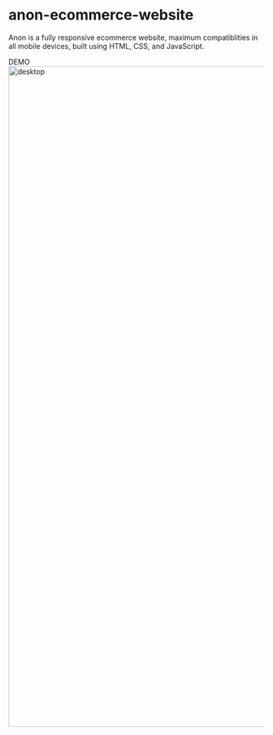 # anon-ecommerce-website
Anon is a fully responsive ecommerce website, maximum compatiblities in all mobile devices, built using HTML, CSS, and JavaScript.

DEMO
<img width="1300" height="1300" alt="desktop" src="https://github.com/user-attachments/assets/88a1fba0-db6b-46c9-8e4d-d8a819b8eac9" />
